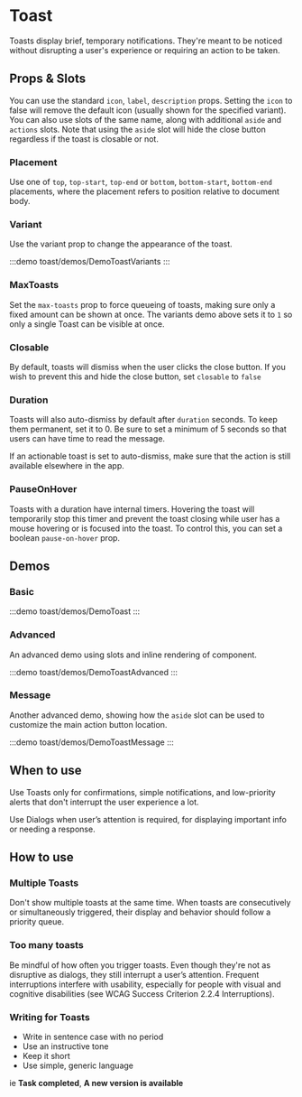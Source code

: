 <script setup>
import DemoToast from '@/components/toast/demos/DemoToast.vue'
import DemoToastAdvanced from '@/components/toast/demos/DemoToastAdvanced.vue'
import DemoToastMessage from '@/components/toast/demos/DemoToastMessage.vue'
import DemoToastVariants from '@/components/toast/demos/DemoToastVariants.vue'
</script>

# Toast

Toasts display brief, temporary notifications. They're meant to be noticed without disrupting a user's experience or requiring an action to be taken.

## Props & Slots

You can use the standard `icon`, `label`, `description` props. Setting the `icon` to false will remove the default icon (usually shown for the specified variant). You can also use slots of the same name, along with additional `aside` and `actions` slots. Note that using the `aside` slot will hide the close button regardless if the toast is closable or not.

### Placement

Use one of `top`, `top-start`, `top-end` or `bottom`, `bottom-start`, `bottom-end` placements, where the placement refers to position relative to document body.

### Variant

Use the variant prop to change the appearance of the toast.

:::demo toast/demos/DemoToastVariants
<DemoToastVariants />
:::

### MaxToasts

Set the `max-toasts` prop to force queueing of toasts, making sure only a fixed amount can be shown at once. The variants demo above sets it to `1` so only a single Toast can be visible at once.

### Closable

By default, toasts will dismiss when the user clicks the close button. If you wish to prevent this and hide the close button, set `closable` to `false`

### Duration

Toasts will also auto-dismiss by default after `duration` seconds. To keep them permanent, set it to 0. Be sure to set a minimum of 5 seconds so that users can have time to read the message.

If an actionable toast is set to auto-dismiss, make sure that the action is still available elsewhere in the app.

### PauseOnHover

Toasts with a duration have internal timers. Hovering the toast will temporarily stop this timer and prevent the toast closing while user has a mouse hovering or is focused into the toast. To control this, you can set a boolean `pause-on-hover` prop.

## Demos

### Basic

:::demo toast/demos/DemoToast
<DemoToast />
:::

### Advanced

An advanced demo using slots and inline rendering of component.

:::demo toast/demos/DemoToastAdvanced
<DemoToastAdvanced />
:::

### Message

Another advanced demo, showing how the `aside` slot can be used to customize the main action button location.

:::demo toast/demos/DemoToastMessage
<DemoToastMessage />
:::

## When to use

Use Toasts only for confirmations, simple notifications, and low-priority alerts that don't interrupt the user experience a lot.

Use Dialogs when user’s attention is required, for displaying important info or needing a response.

## How to use

### Multiple Toasts

Don't show multiple toasts at the same time. When toasts are consecutively or simultaneously triggered, their display and behavior should follow a priority queue.

### Too many toasts

Be mindful of how often you trigger toasts. Even though they're not as disruptive as dialogs, they still interrupt a user’s attention. Frequent interruptions interfere with usability, especially for people with visual and cognitive disabilities (see WCAG Success Criterion 2.2.4 Interruptions).

### Writing for Toasts

- Write in sentence case with no period
- Use an instructive tone
- Keep it short
- Use simple, generic language

ie **Task completed**, **A new version is available**
